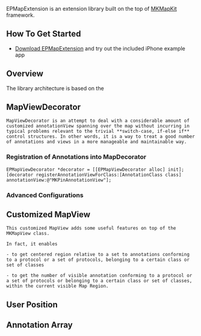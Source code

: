EPMapExtension is an extension library built on the top of [MKMapKit](http://developer.apple.com/library/ios/#documentation/MapKit/Reference/MapKit_Framework_Reference/_index.html) framework.

## How To Get Started

- [Download EPMapExtension]() and try out the included iPhone example app

## Overview

The library architecture is based on the 

## MapViewDecorator
	
	MapViewDecorator is an attempt to deal with a considerable amount of customized annotationView spanning over the map without incurring in typical problems relevant to the trivial **switch-case, if-else if**  control structures. In other words, it is a way to treat a good number of annotations and views in a more manageable and maintainable way.

### Registration of Annotations into MapDecorator

    EPMapViewDecorator *decorator = [[EPMapViewDecorator alloc] init];
    [decorator registerAnnotationViewForClass:[AnnotationClass class] annotationView:@"MKPinAnnotationView"];

### Advanced Configurations

## Customized MapView 
	
	This customized MapView adds some useful features on top of the MKMapView class. 

	In fact, it enables 

	- to get centered region relative to a set to annotations conforming to a protocol or a set of protocols, belonging to a certain class or set of classes

	- to get the number of visible annotation conforming to a protocol or a set of protocols or belonging to a certain class or set of classes, within the current visible Map Region.


## User Position

## Annotation Array

  
